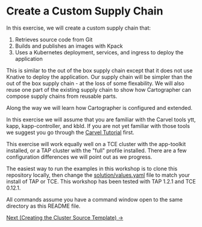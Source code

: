 # Create a Custom Supply Chain

In this exercise, we will create a custom supply chain that:

1. Retrieves source code from Git
1. Builds and publishes an images with Kpack
1. Uses a Kubernetes deployment, services, and ingress to deploy the application

This is similar to the out of the box supply chain except that it does not use Knative to deploy the application.
Our supply chain will be simpler than the out of the box supply chain - at the loss of some flexability.
We will also reuse one part of the existing supply chain to show how Cartographer can compose supply
chains from reusable parts.

Along the way we will learn how Cartographer is configured and extended.

In this exercise we will assume that you are familiar with the Carvel tools ytt, kapp, kapp-controller, and kbld.
If you are not yet familiar with those tools we suggest you go through the
[Carvel Tutorial](../90-Carvel/README.md) first.

This exercise will work equally well on a TCE cluster with the app-toolkit installed, or a TAP cluster
with the "full" profile installed. There are a few configuration differences we will point out as we progress.

The easiest way to run the examples in this workshop is to clone this repository locally, then change the
[solution/values.yaml](./solution/values.yaml) file to match your install of TAP or TCE.
This workshop has been tested with TAP 1.2.1 and TCE 0.12.1.

All commands assume you have a command window open to the same directory as this README file.

[Next (Creating the Cluster Source Template) -&gt;](01-ClusterSourceTemplate.md)
